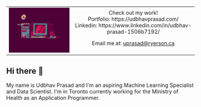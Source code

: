 <table border="0">
 <tr>
   <td><img src="cool.gif" width=500px></td>
   
   <td align="center">Check out my work! <br>
 Portfolio: https://udbhavprasad.com/ <br>
 Linkedin: https://www.linkedin.com/in/udbhav-prasad-1506b7192/ 
 
 Email me at: uprasad@ryerson.ca</td>
   
 </tr>
</table>

## Hi there 👋

My name is Udbhav Prasad and I'm an aspiring Machine Learning Specialist and Data Scientist. I'm in Toronto currently working for the Ministry of Health as an Application Programmer.
